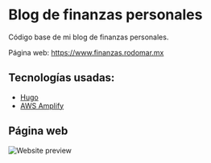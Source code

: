 # Blog de finanzas personales

Código base de mi blog de finanzas personales.

Página web: https://www.finanzas.rodomar.mx

## Tecnologías usadas:
- [Hugo](https://gohugo.io/)
- [AWS Amplify](https://aws.amazon.com/es/amplify/)

## Página web

![Website preview](https://s3.amazonaws.com/finanzas.rodomar.mx/finanzas-rodomar-mx-site-preview.png)
